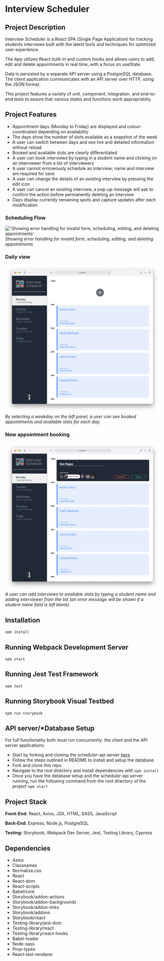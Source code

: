 # Interview Scheduler
## Project Description

Interview Scheduler is a React SPA (Single Page Application) for tracking students interviews built with the latest tools and techniques for optimized user experience.

The App utilizes React built-in and custom hooks and allows users to add, edit and delete appointments in real time, with a focus on useState.

Data is persisted by a separate API server using a PostgreSQL database. The client application communicates with an API server over HTTP, using the JSON format.

This project features a variety of unit, component, integration, and end-to-end tests to assure that various states and functions work appropriately.

## Project Features
- Appointment days (Monday to Friday) are displayed and colour-coordinated depending on availability
- The days show the number of slots available as a snapshot of the week
- A user can switch between days and see live and detailed information without reload
- Booked and available slots are clearly differentiated
- A user can book interviews by typing in a student name and clicking on an interviewer from a list of interviewers
- A user cannot erroneously schedule an interview; name and interview are required for save
- A user can change the details of an existing interview by pressing the edit icon
- A user can cancel an existing interview, a pop-up message will ask to confirm the action before permanently deleting an interview
- Days display currently remaining spots and capture updates after each modification


### Scheduling Flow
!['_Showing error handling for invalid form, scheduling, editing, and deleting appointments_'](/images/schedule_flow.gif)
_Showing error handling for invalid form, scheduling, editing, and deleting appointments_

### Daily view
!['booked-slots-available'](/images/booked-slots-available.png)
_By selecting a weekday on the left panel, a user can see booked appointments and available slots for each day._


### New appointment booking
!['book-new-apt'](/images/book-new-apt.png)
_A user can add interviews to available slots by typing a student name and adding interviewer from the list (an error message will be shown if a student name field is left blank)._



## Installation
```
npm install
```

## Running Webpack Development Server
```
npm start
```

## Running Jest Test Framework
```
npm test
```

## Running Storybook Visual Testbed
```
npm run storybook
```

## API server/*Database Setup

For full functionality both must run concurrently: the client and the API server applications.
- Start by forking and cloning the scheduler-api server [here](https://github.com/lighthouse-labs/scheduler-api)
- Follow the steps outlined in README to install and setup the database
- Fork and clone this repo
- Navigate to the root directory and install dependencies with `npm install`
- Once you have the database setup and the scheduler-api server running, run the following command from the root directory of the project `npm start`

## Project Stack

__Front-End:__ React, Axios, JSX, HTML, SASS, JavaScript

__Back-End:__ Express, Node.js, PostgreSQL

__Testing:__ Storybook, Webpack Dev Server, Jest, Testing Library, Cypress

## Dependencies
- Axios
- Classnames
- Normalize.css
- React
- React-dom
- React-scripts
- Babel/core
- Storybook/addon-actions
- Storybook/addon-backgrounds
- Storybook/addon-links
- Storybook/addons
- Storybook/react
- Testing-library/jest-dom
- Testing-library/react
- Testing-library/react-hooks
- Babel-loader
- Node-sass
- Prop-types
- React-test-renderer